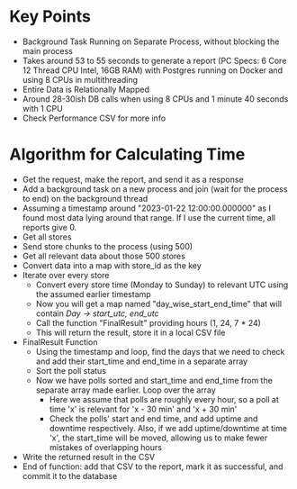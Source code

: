 # Key Points
- Background Task Running on Separate Process, without blocking the main process
- Takes around 53 to 55 seconds to generate a report (PC Specs: 6 Core 12 Thread CPU Intel, 16GB RAM) with Postgres running on Docker and using 8 CPUs in multithreading
- Entire Data is Relationally Mapped
- Around 28-30ish DB calls when using 8 CPUs and 1 minute 40 seconds with 1 CPU
- Check Performance CSV for more info

# Algorithm for Calculating Time
- Get the request, make the report, and send it as a response
- Add a background task on a new process and join (wait for the process to end) on the background thread
- Assuming a timestamp around "2023-01-22 12:00:00.000000" as I found most data lying around that range. If I use the current time, all reports give 0.
- Get all stores
- Send store chunks to the process (using 500)
- Get all relevant data about those 500 stores
- Convert data into a map with store_id as the key
- Iterate over every store
    - Convert every store time (Monday to Sunday) to relevant UTC using the assumed earlier timestamp
    - Now you will get a map named "day_wise_start_end_time" that will contain *Day -> start_utc, end_utc*
    - Call the function "FinalResult" providing hours (1, 24, 7 * 24)
    - This will return the result, store it in a local CSV file
- FinalResult Function
    - Using the timestamp and loop, find the days that we need to check and add their start_time and end_time in a separate array
    - Sort the poll status
    - Now we have polls sorted and start_time and end_time from the separate array made earlier. Loop over the array
        - Here we assume that polls are roughly every hour, so a poll at time 'x' is relevant for 'x - 30 min' and 'x + 30 min'
        - Check the polls' start and end time, and add uptime and downtime respectively. Also, if we add uptime/downtime at time 'x', the start_time will be moved, allowing us to make fewer mistakes of overlapping hours
- Write the returned result in the CSV
- End of function: add that CSV to the report, mark it as successful, and commit it to the database
